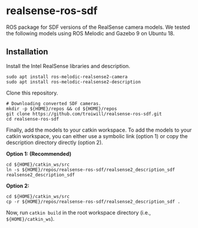 # realsense-ros-sdf
ROS package for SDF versions of the RealSense camera models. We tested the following models using ROS Melodic and Gazebo 9 on Ubuntu 18.

## Installation

Install the Intel RealSense libraries and description.
```
sudo apt install ros-melodic-realsense2-camera
sudo apt install ros-melodic-realsense2-description
```

Clone this repository.
```
# Downloading converted SDF cameras.
mkdir -p ${HOME}/repos && cd ${HOME}/repos
git clone https://github.com/troiwill/realsense-ros-sdf.git
cd realsense-ros-sdf
```

Finally, add the models to your catkin workspace. To add the models to your catkin workspace, you can either use a symbolic link (option 1) or copy the description directory directly (option 2).

**Option 1: (Recommended)**
```
cd ${HOME}/catkin_ws/src
ln -s ${HOME}/repos/realsense-ros-sdf/realsense2_description_sdf realsense2_description_sdf
```

**Option 2:**
```
cd ${HOME}/catkin_ws/src
cp -r ${HOME}/repos/realsense-ros-sdf/realsense2_description_sdf .
```

Now, run `catkin build` in the root workspace directory (i.e., `${HOME}/catkin_ws`).
